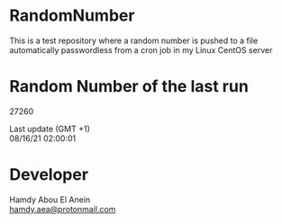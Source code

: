 # RandomNumber    
This is a test repository where a random number is pushed to a file automatically passwordless from a cron job in my Linux CentOS server    
# Random Number of the last run   
27260
      
Last update (GMT +1)    
08/16/21 02:00:01
# Developer    
Hamdy Abou El Anein   
hamdy.aea@protonmail.com
